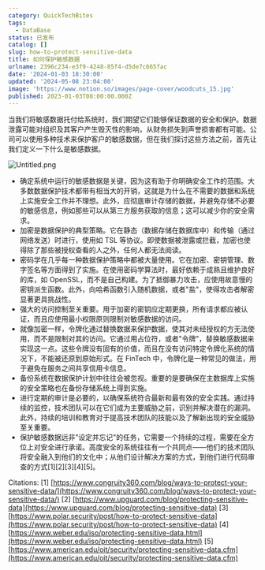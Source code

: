 ```yaml
---
category: QuickTechBites
tags:
  - DataBase
status: 已发布
catalog: []
slug: how-to-protect-sensitive-data
title: 如何保护敏感数据
urlname: 2396c234-e3f9-4248-85f4-d5de7c665fac
date: '2024-01-03 18:30:00'
updated: '2024-05-08 23:04:00'
image: 'https://www.notion.so/images/page-cover/woodcuts_15.jpg'
published: 2023-01-03T08:00:00.000Z
---
```


当我们将敏感数据托付给系统时，我们期望它们能够保证数据的安全和保护。数据泄露可能对组织及其客户产生毁灭性的影响，从财务损失到声誉损害都有可能。公司可以使用多种技术来保护客户的敏感数据，但在我们探讨这些方法之前，首先让我们定义一下什么是敏感数据。


![Untitled.png](https://prod-files-secure.s3.us-west-2.amazonaws.com/5d24fe63-e567-4804-86f9-9fdc62e13082/aa7e6578-50d6-4f37-a4e4-28071bd0fba3/Untitled.png?X-Amz-Algorithm=AWS4-HMAC-SHA256&X-Amz-Content-Sha256=UNSIGNED-PAYLOAD&X-Amz-Credential=ASIAZI2LB46644ZZWLTV%2F20250320%2Fus-west-2%2Fs3%2Faws4_request&X-Amz-Date=20250320T053851Z&X-Amz-Expires=3600&X-Amz-Security-Token=IQoJb3JpZ2luX2VjEC0aCXVzLXdlc3QtMiJHMEUCIEokgLMdT0eTrwPP1ZeOqaOuuG7EAZyIPPwtE%2BQcxB2dAiEA2ABwzSc6qmcndOwXrvxvATImTVKEJbctmlZ8TUNrEeEqiAQIhv%2F%2F%2F%2F%2F%2F%2F%2F%2F%2FARAAGgw2Mzc0MjMxODM4MDUiDBZUfSW19akZn1OwEyrcAw3k4m6U8UFBO%2BE9CMSCJVaqBgl0yfvczcUUtICcrXzxJqfIVPNgn4vdO8FjBXDHKAlG93GvVf%2BKzPyGT9CYpwYyA%2BghO3K4crb3cNvE1gCC6I%2F6hB79NbAjfVZWNiO9KOMpLHRJn2yHMvPChgJaPg5qFxm5cv2R1%2Bv958rcy3WI6kI3HSod%2BRC37z7azXaW0eTMxgc7rA9VXWs6A0fIQlHG0PUGHGY5tNwW%2F%2BRR3lwEWTwvcImFYeEHPpdXCo3sgxHxRYrybY%2BYp8HJHMwq8gcUpadA0EKBknD6H%2Bts95JVx%2B%2BE1BZq4VpiPBhLUuvm3kSrSZ1KYeIXTG9F0%2Bv72QoiC%2FQaQL9xpImI3ETwp81vXc0htlkmgPKTAZpRiHtRN5NDBm7BcGDdlve6VssLuj5B16KlRm8XRba92bjgu19qu6GfEAUmY%2BdFQmpekkCa9kjFDyDsNzJvrmCtv1DpHTVd9tzaZ9RwNMeRVZBYYKeCxiLmB5%2BMx1xgV3MPC%2Bp4ameTLeJoS52OVe4k0nn7enPISBU7g4wlpY43l99MYHTkPLxUfYAfQRVjAP9h9m7pzbCe4qtKI12wU%2B%2FLEy7qTcDbZ6KdfUGk4ZqTXfD0A1UvATulhmaelFqV%2FNP2MKjF7r4GOqUBrGqmAduoT8xLHVq9MUZmYgGhRjcU9p5kcww7kx56xYXcBBu0YstvssJhVpn4gNrLSqdr5QvUyaiX9l%2FspplOytXlfBEsQXijI%2BAK3xrxelNzwXQT7QFhB0A8xVgSuWXQRz7rKexMPS8Xr8bt9r1lJenrnuLPd9ukhhbtePjAOqkFX%2FvCjtreIHnbtEaAjZWw0BCkIEY6tjCfW%2F5zQ5HWOly0UVGv&X-Amz-Signature=e08b162ccb5f4c83951755d7ff323d68872ef7cf951cf117b89f9596eeaa1715&X-Amz-SignedHeaders=host&x-id=GetObject)

- 确定系统中运行的敏感数据是关键，因为这有助于你明确安全工作的范围。大多数数据保护技术都带有相当大的开销，这就是为什么在不需要的数据和系统上实施安全工作并不理想。此外，应彻底审计存储的数据，并避免存储不必要的敏感信息，例如那些可以从第三方服务获取的信息；这可以减少你的安全需求。
- 加密是数据保护的典型策略。它在静态（数据存储在数据库中）和传输（通过网络发送）时进行，使用如 TSL 等协议。即使数据被泄露或拦截，加密也使得除了那些被授权查看的人之外，任何人都无法阅读。
- 密码学在几乎每一种数据保护策略中都被大量使用。它在加密、密钥管理、数字签名等方面得到了实施。在使用密码学算法时，最好依赖于成熟且维护良好的库，如 OpenSSL，而不是自己构建。为了抵御暴力攻击，应使用故意慢的密钥派生函数。此外，向哈希函数引入随机数据，或者"盐"，使得攻击者解密显著更具挑战性。
- 强大的访问控制至关重要。用于加密的密钥应定期更换，所有请求都应被认证，而且应使用最小权限原则限制对敏感数据的访问。
- 就像加密一样，令牌化通过替换数据来保护数据，使其对未经授权的方无法使用，而不是限制对其的访问。它通过用占位符，或者"令牌"，替换敏感数据来实现这一点。这些令牌没有固有的价值，而且在没有访问特定令牌化系统的情况下，不能被还原到原始形式。在 FinTech 中，令牌化是一种常见的做法，用于避免在服务之间共享信用卡信息。
- 备份系统在数据保护计划中往往会被忽视。重要的是要确保在主数据库上实施的安全策略也在备份存储系统上得到实施。
- 进行定期的审计是必要的，以确保系统符合最新和最有效的安全实践。通过持续的监控，技术团队可以在它们成为主要威胁之前，识别并解决潜在的漏洞。此外，持续的培训和教育对于提高技术团队的技能以及了解新出现的安全威胁至关重要。
- 保护敏感数据远非"设定并忘记"的任务，它需要一个持续的过程，需要在全方位上对安全进行承诺。高度安全的系统往往有一个共同点——他们的技术团队将安全融入到他们的文化中；从他们设计解决方案的方式，到他们进行代码审查的方式[1][2][3][4][5]。

Citations:
[1] [https://www.congruity360.com/blog/ways-to-protect-your-sensitive-data/](https://www.congruity360.com/blog/ways-to-protect-your-sensitive-data/)
[2] [https://www.upguard.com/blog/protecting-sensitive-data](https://www.upguard.com/blog/protecting-sensitive-data)
[3] [https://www.polar.security/post/how-to-protect-sensitive-data](https://www.polar.security/post/how-to-protect-sensitive-data)
[4] [https://www.weber.edu/iso/protecting-sensitive-data.html](https://www.weber.edu/iso/protecting-sensitive-data.html)
[5] [https://www.american.edu/oit/security/protecting-sensitive-data.cfm](https://www.american.edu/oit/security/protecting-sensitive-data.cfm)

